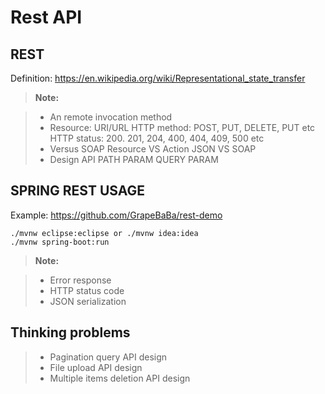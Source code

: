 Rest API
==================

REST 
-------------
Definition: https://en.wikipedia.org/wiki/Representational_state_transfer
>**Note:**

>- An remote invocation method
>- Resource: URI/URL
HTTP method: POST, PUT, DELETE, PUT etc
HTTP status: 200. 201, 204, 400, 404, 409, 500 etc
>- Versus SOAP
Resource VS Action
JSON VS SOAP
>- Design API
PATH PARAM
QUERY PARAM


SPRING REST USAGE
-------------
Example: https://github.com/GrapeBaBa/rest-demo
```
./mvnw eclipse:eclipse or ./mvnw idea:idea
./mvnw spring-boot:run
```
>**Note:**

>- Error response
>- HTTP status code
>- JSON serialization

Thinking problems
-------------
>- Pagination query  API design
>- File upload API design
>- Multiple items deletion API design 
